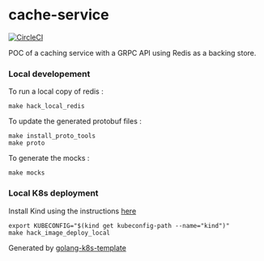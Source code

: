 # cache-service

[![CircleCI](https://circleci.com/gh/mdevilliers/cache-service.svg?style=svg)](https://circleci.com/gh/mdevilliers/cache-service)

POC of a caching service with a GRPC API using Redis as a backing store.

### Local developement

To run a local copy of redis :

```
make hack_local_redis
```

To update the generated protobuf files :

```
make install_proto_tools
make proto
```

To generate the mocks :

```
make mocks
```

### Local K8s deployment

Install Kind using the instructions [here](/hack/kind)

```
export KUBECONFIG="$(kind get kubeconfig-path --name="kind")"
make hack_image_deploy_local
```

Generated by [golang-k8s-template](https://github.com/mdevilliers/golang-k8s-template)
